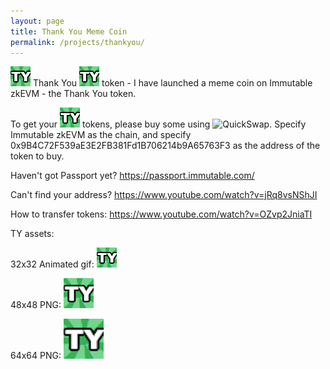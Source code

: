 ```yaml
---
layout: page
title: Thank You Meme Coin
permalink: /projects/thankyou/
---
```


![TY](./ty-32-32-animated.gif) Thank You ![TY](./ty-32-32-animated.gif) token - I have launched a meme coin on Immutable zkEVM - the Thank You token.

To get your ![TY](./ty-32-32-animated.gif) tokens, please buy some using ![QuickSwap](https://quickswap.exchange/\#/swap).
Specify Immutable zkEVM as the chain, and specify 0x9B4C72F539aE3E2FB381Fd1B706214b9A65763F3 as the address of the token to buy.


Haven't got Passport yet? https://passport.immutable.com/

Can't find your address? https://www.youtube.com/watch?v=jRq8vsNShJI

How to transfer tokens: https://www.youtube.com/watch?v=OZvp2JniaTI


TY assets:

32x32 Animated gif: ![ty-32-32-animated.gif](./ty-32-32-animated.gif)

48x48 PNG: ![ty-48-48.png](./ty-48-48.png)

64x64 PNG: ![ty-64-64.png](./ty-64-64.png)
